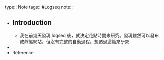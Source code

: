 type:: Note
tags:: #Logseq 
note::

- ## Introduction
	- 我在前幾天發現 logseq 後，就決定花點時間來研究。發現雖然可以發布成靜態網站，但沒有完整的自動過程。想透過這篇來研究
-
- Reference